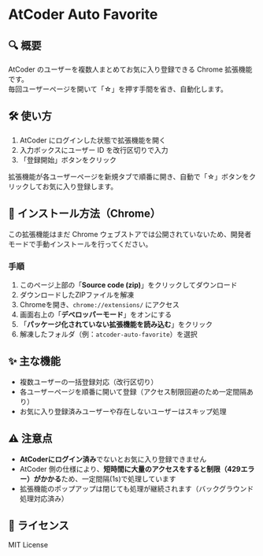 # AtCoder Auto Favorite

## 🔍 概要
AtCoder のユーザーを複数人まとめてお気に入り登録できる Chrome 拡張機能です。  
毎回ユーザーページを開いて「☆」を押す手間を省き、自動化します。


## 🛠️ 使い方

1. AtCoder にログインした状態で拡張機能を開く
2. 入力ボックスにユーザー ID を改行区切りで入力  
3. 「登録開始」ボタンをクリック

拡張機能が各ユーザーページを新規タブで順番に開き、自動で「☆」ボタンをクリックしてお気に入り登録します。

## 🚀 インストール方法（Chrome）

この拡張機能はまだ Chrome ウェブストアでは公開されていないため、開発者モードで手動インストールを行ってください。

### 手順

1. このページ上部の「**Source code (zip)**」をクリックしてダウンロード
2. ダウンロードしたZIPファイルを解凍
3. Chromeを開き、`chrome://extensions/` にアクセス
4. 画面右上の「**デベロッパーモード**」をオンにする
5. 「**パッケージ化されていない拡張機能を読み込む**」をクリック
6. 解凍したフォルダ（例：`atcoder-auto-favorite`）を選択

## ✨ 主な機能

- 複数ユーザーの一括登録対応（改行区切り）
- 各ユーザーページを順番に開いて登録（アクセス制限回避のため一定間隔あり）
- お気に入り登録済みユーザーや存在しないユーザーはスキップ処理


## ⚠️ 注意点

- **AtCoderにログイン済み**でないとお気に入り登録できません
- AtCoder 側の仕様により、**短時間に大量のアクセスをすると制限（429エラー）がかかる**ため、一定間隔(1s)で処理しています
- 拡張機能のポップアップは閉じても処理が継続されます（バックグラウンド処理対応済み）


## 📄 ライセンス

MIT License
